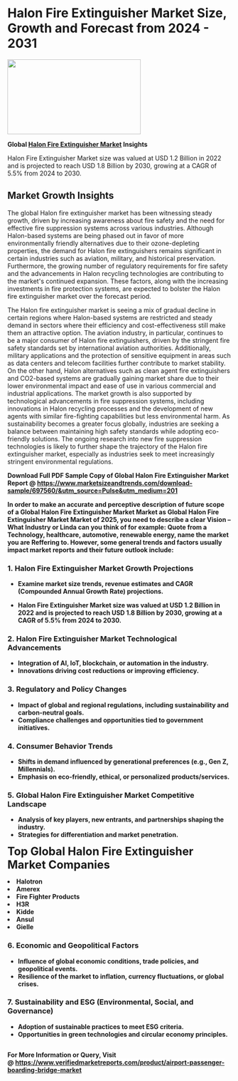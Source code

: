<H1>Halon Fire Extinguisher Market Size, Growth and Forecast from 2024 - 2031</H1><img class="aligncenter size-medium wp-image-584254" src="https://thirdeyenews.in/wp-content/uploads/2024/09/Global-Market-Research-300x168.jpeg" alt="" width="300" height="168" /><p><strong>Global&nbsp;<a href="https://www.marketsizeandtrends.com/download-sample/697560/&amp;utm_source=Pulse&amp;utm_medium=201">Halon Fire Extinguisher Market</a> Insights</strong></p><p>Halon Fire Extinguisher Market size was valued at USD 1.2 Billion in 2022 and is projected to reach USD 1.8 Billion by 2030, growing at a CAGR of 5.5% from 2024 to 2030.</p><p><h2>Market Growth Insights</h2> <p>The global Halon fire extinguisher market has been witnessing steady growth, driven by increasing awareness about fire safety and the need for effective fire suppression systems across various industries. Although Halon-based systems are being phased out in favor of more environmentally friendly alternatives due to their ozone-depleting properties, the demand for Halon fire extinguishers remains significant in certain industries such as aviation, military, and historical preservation. Furthermore, the growing number of regulatory requirements for fire safety and the advancements in Halon recycling technologies are contributing to the market's continued expansion. These factors, along with the increasing investments in fire protection systems, are expected to bolster the Halon fire extinguisher market over the forecast period.</p> <p><strong></strong></p> <p>The Halon fire extinguisher market is seeing a mix of gradual decline in certain regions where Halon-based systems are restricted and steady demand in sectors where their efficiency and cost-effectiveness still make them an attractive option. The aviation industry, in particular, continues to be a major consumer of Halon fire extinguishers, driven by the stringent fire safety standards set by international aviation authorities. Additionally, military applications and the protection of sensitive equipment in areas such as data centers and telecom facilities further contribute to market stability. On the other hand, Halon alternatives such as clean agent fire extinguishers and CO2-based systems are gradually gaining market share due to their lower environmental impact and ease of use in various commercial and industrial applications. The market growth is also supported by technological advancements in fire suppression systems, including innovations in Halon recycling processes and the development of new agents with similar fire-fighting capabilities but less environmental harm. As sustainability becomes a greater focus globally, industries are seeking a balance between maintaining high safety standards while adopting eco-friendly solutions. The ongoing research into new fire suppression technologies is likely to further shape the trajectory of the Halon fire extinguisher market, especially as industries seek to meet increasingly stringent environmental regulations. <p><strong></p><p><span class=""><strong>Download Full PDF Sample Copy of Global Halon Fire Extinguisher Market Report</strong> @ <a href="https://www.marketsizeandtrends.com/download-sample/697560/&amp;utm_source=Pulse&amp;utm_medium=201" target="_blank">https://www.marketsizeandtrends.com/download-sample/697560/&amp;utm_source=Pulse&amp;utm_medium=201</a></span></p><p>In order to make an accurate and perceptive description of future scope of a Global&nbsp;Halon Fire Extinguisher Market Market as Global&nbsp;Halon Fire Extinguisher Market Market of 2025, you need to describe a clear Vision &ndash; What Industry or Linda can you think of for example: Quote from a Technology, healthcare, automotive, renewable energy, name the market you are Reffering to. However, some general trends and factors usually impact market reports and their future outlook include:</p><h3>1.&nbsp;<strong>Halon Fire Extinguisher Market Growth Projections</strong></h3><ul><li>Examine market size trends, revenue estimates and CAGR (Compounded Annual Growth Rate) projections.</li><li><p>Halon Fire Extinguisher Market size was valued at USD 1.2 Billion in 2022 and is projected to reach USD 1.8 Billion by 2030, growing at a CAGR of 5.5% from 2024 to 2030.</p></li></ul><h3>2.&nbsp;<strong>Halon Fire Extinguisher Market Technological Advancements</strong></h3><ul><li>Integration of AI, IoT, blockchain, or automation in the industry.</li><li>Innovations driving cost reductions or improving efficiency.</li></ul><h3>3.&nbsp;<strong>Regulatory and Policy Changes</strong></h3><ul><li>Impact of global and regional regulations, including sustainability and carbon-neutral goals.</li><li>Compliance challenges and opportunities tied to government initiatives.</li></ul><h3>4.&nbsp;<strong>Consumer Behavior Trends</strong></h3><ul><li>Shifts in demand influenced by generational preferences (e.g., Gen Z, Millennials).</li><li>Emphasis on eco-friendly, ethical, or personalized products/services.</li></ul><h3>5.&nbsp;<strong>Global Halon Fire Extinguisher Market Competitive Landscape</strong></h3><ul><li>Analysis of key players, new entrants, and partnerships shaping the industry.</li><li>Strategies for differentiation and market penetration.</li></ul><p data-pm-slice="1 1 []"><span style="color: inherit; font-family: inherit; font-size: 25px;">Top Global Halon Fire Extinguisher Market Companies</span></p><div class="" data-test-id=""><p><li>Halotron</li><li> Amerex</li><li> Fire Fighter Products</li><li> H3R</li><li> Kidde</li><li> Ansul</li><li> Gielle</li></p></div><h3>6.&nbsp;<strong>Economic and Geopolitical Factors</strong></h3><ul><li>Influence of global economic conditions, trade policies, and geopolitical events.</li><li>Resilience of the market to inflation, currency fluctuations, or global crises.</li></ul><h3>7.&nbsp;<strong>Sustainability and ESG (Environmental, Social, and Governance)</strong></h3><ul><li>Adoption of sustainable practices to meet ESG criteria.</li><li>Opportunities in green technologies and circular economy principles.</li></ul><h2><strong style="font-size: 14px;">For More Information or Query, Visit @&nbsp;</strong><a style="background-color: #ffffff; font-size: 14px;" href="https://www.marketsizeandtrends.com/report/halon-fire-extinguisher-market/" target="_blank">https://www.verifiedmarketreports.com/product/airport-passenger-boarding-bridge-market</a></h2>